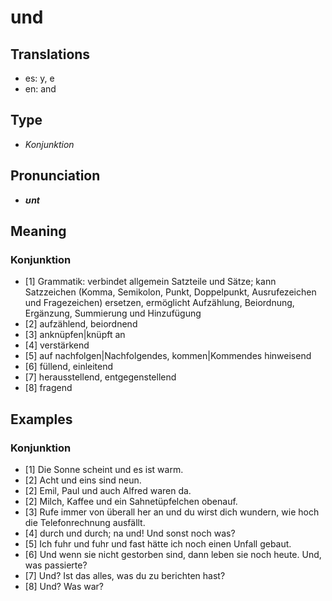 # und
## Translations
- es: y, e
- en: and
## Type
- _Konjunktion_
## Pronunciation
- **_ʊnt_**
## Meaning
### Konjunktion
- [1] Grammatik: verbindet allgemein Satzteile und Sätze; kann Satzzeichen (Komma, Semikolon, Punkt, Doppelpunkt, Ausrufezeichen und Fragezeichen) ersetzen, ermöglicht Aufzählung, Beiordnung, Ergänzung, Summierung und Hinzufügung
- [2] aufzählend, beiordnend
- [3] anknüpfen|knüpft an
- [4] verstärkend
- [5] auf nachfolgen|Nachfolgendes, kommen|Kommendes hinweisend
- [6] füllend, einleitend
- [7] herausstellend, entgegenstellend
- [8] fragend
## Examples
### Konjunktion
- [1] Die Sonne scheint und es ist warm.
- [2] Acht und eins sind neun.
- [2] Emil, Paul und auch Alfred waren da.
- [2] Milch, Kaffee und ein Sahnetüpfelchen obenauf.
- [3] Rufe immer von überall her an und du wirst dich wundern, wie hoch die Telefonrechnung ausfällt.
- [4] durch und durch; na und! Und sonst noch was?
- [5] Ich fuhr und fuhr und fast hätte ich noch einen Unfall gebaut.
- [6] Und wenn sie nicht gestorben sind, dann leben sie noch heute. Und, was passierte?
- [7] Und? Ist das alles, was du zu berichten hast?
- [8] Und? Was war?
